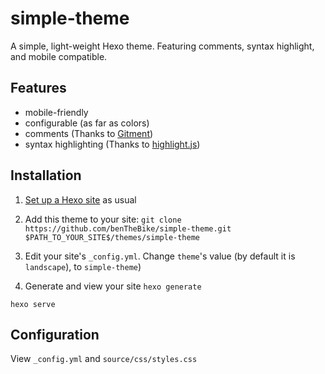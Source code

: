 # simple-theme
A simple, light-weight Hexo theme. Featuring comments, syntax highlight, and mobile compatible.

## Features
- mobile-friendly
- configurable (as far as colors)
- comments (Thanks to [Gitment](https://github.com/imsun/gitment))
- syntax highlighting (Thanks to [highlight.js](https://highlightjs.org/))

## Installation
1. [Set up a Hexo site](https://hexo.io/docs/setup) as usual
2. Add this theme to your site: 
```git clone https://github.com/benTheBike/simple-theme.git $PATH_TO_YOUR_SITE$/themes/simple-theme```

3. Edit your site's ```_config.yml```. Change ```theme```'s value (by default it is ```landscape```), to ```simple-theme```)
4. Generate and view your site
```hexo generate```

```hexo serve```

## Configuration
View ```_config.yml``` and ```source/css/styles.css```
